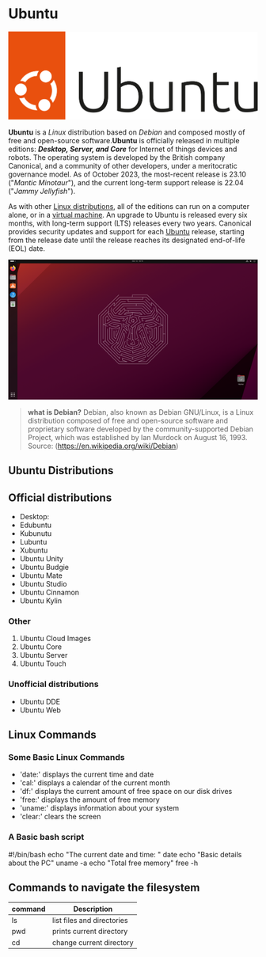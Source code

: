 # Ubuntu

![logo](UbuntuLogo.svg)

**Ubuntu** is a *Linux* distribution based on *Debian* and composed mostly of free and open-source software.**Ubuntu** is officially released in multiple editions: ***Desktop, Server, and Core*** for Internet of things devices and robots. The operating system is developed by the British company Canonical, and a community of other developers, under a meritocratic governance model. As of October 2023, the most-recent release is 23.10 ("*Mantic Minotaur*"), and the current long-term support release is 22.04 ("*Jammy Jellyfish*").

As with other [Linux distributions](https://en.wikipedia.org/wiki/Linux_distribution), all of the editions can run on a computer alone, or in a [virtual machine](https://en.wikipedia.org/wiki/Virtual_machine). An upgrade to Ubuntu is released every six months, with long-term support (LTS) releases every two years. Canonical provides security updates and support for each [Ubuntu](https://ubuntu.com/) release, starting from the release date until the release reaches its designated end-of-life (EOL) date.

![Desktop](UbuntuDesktop.png)

> **what is Debian?** Debian, also known as Debian GNU/Linux, is a Linux distribution composed of free and open-source  software and proprietary software developed by the community-supported Debian Project, which was established  by Ian Murdock on August 16, 1993. 
Source: (https://en.wikipedia.org/wiki/Debian) 

## Ubuntu Distributions
## Official distributions
* Desktop:
* Edubuntu
* Kubunutu
* Lubuntu
* Xubuntu
* Ubuntu Unity
* Ubuntu Budgie
* Ubuntu Mate
* Ubuntu Studio
* Ubuntu Cinnamon
* Ubuntu Kylin
  
### Other
1. Ubuntu Cloud Images
2. Ubuntu Core
3. Ubuntu Server
4. Ubuntu Touch
   
### Unofficial distributions
* Ubuntu DDE
* Ubuntu Web
  
## Linux Commands
### Some Basic Linux Commands
* 'date:' displays the current time and date
* 'cal:' displays a calendar of the current month
* 'df:' displays the current amount of free space on our disk drives
* 'free:' displays the amount of free memory
* 'uname:' displays information about your system
* 'clear:' clears the screen

### A Basic bash script

#!/bin/bash
echo "The current date and time: "
date
echo "Basic details about the PC"
uname -a
echo "Total free memory"
free -h

## Commands to navigate the filesystem

|command    |Description                |
|-----------|---------------------------|
|ls         |list files and directories |
|pwd        |prints current directory   |
|cd         |change current directory   |